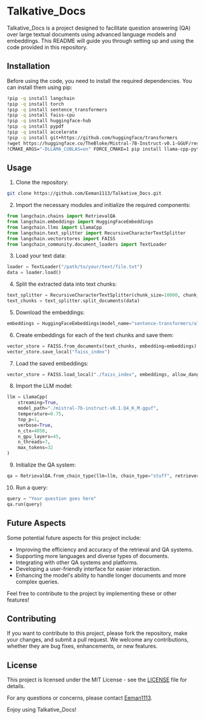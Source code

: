 # Talkative_Docs

Talkative_Docs is a project designed to facilitate question answering (QA) over large textual documents using advanced language models and embeddings. This README will guide you through setting up and using the code provided in this repository.

## Installation

Before using the code, you need to install the required dependencies. You can install them using pip:

```bash
!pip -q install langchain
!pip -q install torch
!pip -q install sentence_transformers
!pip -q install faiss-cpu
!pip -q install huggingface-hub
!pip -q install pypdf
!pip -q install accelerate
!pip -q install git+https://github.com/huggingface/transformers
!wget https://huggingface.co/TheBloke/Mistral-7B-Instruct-v0.1-GGUF/resolve/main/mistral-7b-instruct-v0.1.Q4_K_M.gguf
!CMAKE_ARGS="-DLLAMA_CUBLAS=on" FORCE_CMAKE=1 pip install llama-cpp-python
```

## Usage

1. Clone the repository:

```bash
git clone https://github.com/Eeman1113/Talkative_Docs.git
```

2. Import the necessary modules and initialize the required components:

```python
from langchain.chains import RetrievalQA
from langchain.embeddings import HuggingFaceEmbeddings
from langchain.llms import LlamaCpp
from langchain.text_splitter import RecursiveCharacterTextSplitter
from langchain.vectorstores import FAISS
from langchain_community.document_loaders import TextLoader
```

3. Load your text data:

```python
loader = TextLoader("/path/to/your/text/file.txt")
data = loader.load()
```

4. Split the extracted data into text chunks:

```python
text_splitter = RecursiveCharacterTextSplitter(chunk_size=10000, chunk_overlap=20)
text_chunks = text_splitter.split_documents(data)
```

5. Download the embeddings:

```python
embeddings = HuggingFaceEmbeddings(model_name="sentence-transformers/all-MiniLM-L6-v2")
```

6. Create embeddings for each of the text chunks and save them:

```python
vector_store = FAISS.from_documents(text_chunks, embedding=embeddings)
vector_store.save_local("faiss_index")
```

7. Load the saved embeddings:

```python
vector_store = FAISS.load_local("./faiss_index", embeddings, allow_dangerous_deserialization=True)
```

8. Import the LLM model:

```python
llm = LlamaCpp(
    streaming=True,
    model_path="./mistral-7b-instruct-v0.1.Q4_K_M.gguf",
    temperature=0.75,
    top_p=1,
    verbose=True,
    n_ctx=4050,
    n_gpu_layers=45,
    n_threads=7,
    max_tokens=32
)
```

9. Initialize the QA system:

```python
qa = RetrievalQA.from_chain_type(llm=llm, chain_type="stuff", retriever=vector_store.as_retriever(search_kwargs={"k": 2}))
```

10. Run a query:

```python
query = "Your question goes here"
qa.run(query)
```

## Future Aspects

Some potential future aspects for this project include:

- Improving the efficiency and accuracy of the retrieval and QA systems.
- Supporting more languages and diverse types of documents.
- Integrating with other QA systems and platforms.
- Developing a user-friendly interface for easier interaction.
- Enhancing the model's ability to handle longer documents and more complex queries.

Feel free to contribute to the project by implementing these or other features!

## Contributing

If you want to contribute to this project, please fork the repository, make your changes, and submit a pull request. We welcome any contributions, whether they are bug fixes, enhancements, or new features.

## License

This project is licensed under the MIT License - see the [LICENSE](LICENSE) file for details.

For any questions or concerns, please contact [Eeman1113](https://github.com/Eeman1113).

Enjoy using Talkative_Docs!
